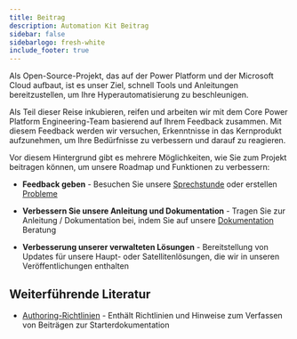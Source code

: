 ```yaml
---
title: Beitrag
description: Automation Kit Beitrag
sidebar: false
sidebarlogo: fresh-white
include_footer: true
---
```

Als Open-Source-Projekt, das auf der Power Platform und der Microsoft Cloud aufbaut, ist es unser Ziel, schnell Tools und Anleitungen bereitzustellen, um Ihre Hyperautomatisierung zu beschleunigen.

Als Teil dieser Reise inkubieren, reifen und arbeiten wir mit dem Core Power Platform Engineering-Team basierend auf Ihrem Feedback zusammen. Mit diesem Feedback werden wir versuchen, Erkenntnisse in das Kernprodukt aufzunehmen, um Ihre Bedürfnisse zu verbessern und darauf zu reagieren.

Vor diesem Hintergrund gibt es mehrere Möglichkeiten, wie Sie zum Projekt beitragen können, um unsere Roadmap und Funktionen zu verbessern:

- **Feedback geben** - Besuchen Sie unsere [Sprechstunde](/de/office-hours) oder erstellen [Probleme](/de/contribution/feedback)

- **Verbessern Sie unsere Anleitung und Dokumentation** - Tragen Sie zur Anleitung / Dokumentation bei, indem Sie auf unsere [Dokumentation](/de/contribution/documentation) Beratung

- **Verbesserung unserer verwalteten Lösungen** - Bereitstellung von Updates für unsere Haupt- oder Satellitenlösungen, die wir in unseren Veröffentlichungen enthalten

## Weiterführende Literatur

- [Authoring-Richtlinien](/de/contribution/authoring) - Enthält Richtlinien und Hinweise zum Verfassen von Beiträgen zur Starterdokumentation
